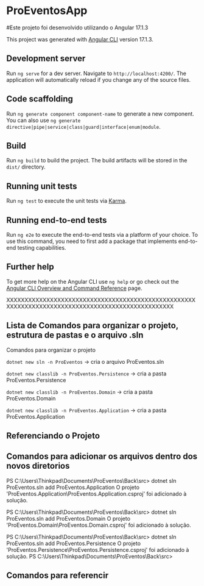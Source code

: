 # ProEventosApp
#Este projeto foi desenvolvido utilizando o Angular 17.1.3

This project was generated with [Angular CLI](https://github.com/angular/angular-cli) version 17.1.3.

## Development server

Run `ng serve` for a dev server. Navigate to `http://localhost:4200/`. The application will automatically reload if you change any of the source files.

## Code scaffolding

Run `ng generate component component-name` to generate a new component. You can also use `ng generate directive|pipe|service|class|guard|interface|enum|module`.

## Build

Run `ng build` to build the project. The build artifacts will be stored in the `dist/` directory.

## Running unit tests

Run `ng test` to execute the unit tests via [Karma](https://karma-runner.github.io).

## Running end-to-end tests

Run `ng e2e` to execute the end-to-end tests via a platform of your choice. To use this command, you need to first add a package that implements end-to-end testing capabilities.

## Further help

To get more help on the Angular CLI use `ng help` or go check out the [Angular CLI Overview and Command Reference](https://angular.io/cli) page.

XXXXXXXXXXXXXXXXXXXXXXXXXXXXXXXXXXXXXXXXXXXXXXXXXXXXXXXXXXXXXXXXXXXXXXXXXXXXXXXXXXXXXXXXXXXXXXXXXX

## Lista de Comandos para organizar o projeto, estrutura de pastas e o arquivo .sln

Comandos para organizar o projeto 

`dotnet new sln -n ProEventos`   -> cria o arquivo ProEventos.sln

`dotnet new classlib -n ProEventos.Persistence`  -> cria a pasta ProEventos.Persistence


`dotnet new classlib -n ProEventos.Domain`  -> cria a pasta ProEventos.Domain


`dotnet new classlib -n ProEventos.Application`  -> cria a pasta ProEventos.Application

## Referenciando o Projeto

## Comandos para adicionar os arquivos dentro dos novos diretorios 

PS C:\Users\Thinkpad\Documents\ProEventos\Back\src> dotnet sln ProEventos.sln add ProEventos.Application
O projeto 'ProEventos.Application\ProEventos.Application.csproj' foi adicionado à solução.

PS C:\Users\Thinkpad\Documents\ProEventos\Back\src> dotnet sln ProEventos.sln add ProEventos.Domain
O projeto 'ProEventos.Domain\ProEventos.Domain.csproj' foi adicionado à solução.

PS C:\Users\Thinkpad\Documents\ProEventos\Back\src> dotnet sln ProEventos.sln add ProEventos.Persistence
O projeto 'ProEventos.Persistence\ProEventos.Persistence.csproj' foi adicionado à solução.
PS C:\Users\Thinkpad\Documents\ProEventos\Back\src> 

## Comandos para referencir 
